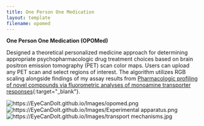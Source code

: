 ```yaml
---
title: One Person One Medication
layout: template
filename: opomed
---
```


**One Person One Medication (OPOMed)**
<br>

Designed a theoretical personalized medicine approach for determining appropriate psychopharmacologic drug treatment choices based on brain positron emission tomography (PET) scan color maps. Users can upload any PET scan and select regions of interest. The algorithm utilizes RGB scaling alongside findings of my assay results from [Pharmacologic profiling of novel compounds via fluorometric analyses of monoamine transporter responses](https://scholarscompass.vcu.edu/etd/5983/){:target="_blank"}.

<img src="https://EyeCanDoIt.github.io/Images/opomed.png" alt="https://EyeCanDoIt.github.io/Images/opomed.png" loading="lazy"> 

<br>

<img src="https://EyeCanDoIt.github.io/Images/opomed.png" alt="https://EyeCanDoIt.github.io/Images/Experimental apparatus.png" loading="lazy"> 

<br>

<img src="https://EyeCanDoIt.github.io/Images/opomed.png" alt="https://EyeCanDoIt.github.io/Images/transport mechanisms.jpg" loading="lazy"> 


